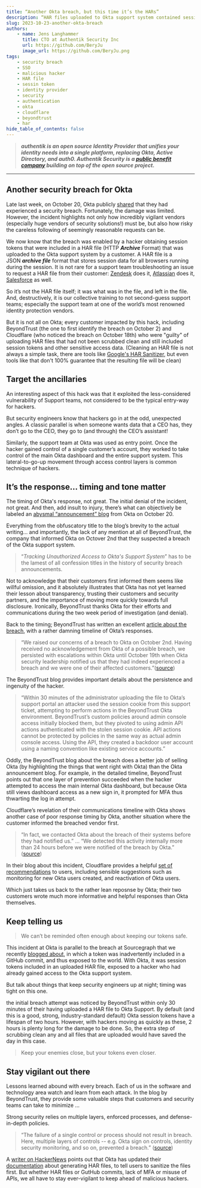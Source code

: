 ```yaml
---
title: “Another Okta breach, but this time it’s the HARs”
description: “HAR files uploaded to Okta support system contained session tokens.”
slug: 2023-10-23-another-okta-breach
authors:
    - name: Jens Langhammer
      title: CTO at Authentik Security Inc
      url: https://github.com/BeryJu
      image_url: https://github.com/BeryJu.png
tags:
    - security breach
    - SSO
    - malicious hacker
    - HAR file
    - sessin token
    - identity provider
    - security
    - authentication
    - okta
    - cloudflare
    - beyondtrust
    - har
hide_table_of_contents: false
---
```


> **_authentik is an open source Identity Provider that unifies your identity needs into a single platform, replacing Okta, Active Directory, and auth0. Authentik Security is a [public benefit company](https://github.com/OpenCoreVentures/ocv-public-benefit-company/blob/main/ocv-public-benefit-company-charter.md) building on top of the open source project._**

---

## Another security breach for Okta

Late last week, on October 20, Okta publicly [shared](https://sec.okta.com/harfiles) that they had experienced a security breach. Fortunately, the damage was limited. However, the incident highlights not only how incredibly vigilant vendors (especially huge vendors of security solutions!) must be, but also how risky the careless following of seemingly reasonable requests can be.

We now know that the breach was enabled by a hacker obtaining session tokens that were included in a HAR file (HTTP **_Archive_** Format) that was uploaded to the Okta support system by a customer. A HAR file is a JSON **_archive file_** format that stores session data for all browsers running during the session. It is not rare for a support team troubleshooting an issue to request a HAR file from their customer: [Zendesk](https://support.zendesk.com/hc/en-us/articles/4408828867098-Generating-a-HAR-file-for-troubleshooting) does it, [Atlassian](https://confluence.atlassian.com/kb/generating-har-files-and-analyzing-web-requests-720420612.html) does it, [Salesforce](https://help.salesforce.com/s/articleView?id=000385988&type=1) as well.

So it’s not the HAR file itself; it was what was in the file, and left in the file. And, destructively, it is our collective training to not second-guess support teams; especially the support team at one of the world’s most renowned identity protection vendors.

But it is not all on Okta; every customer impacted by this hack, including BeyondTrust (the one to first identify the breach on October 2) and Cloudflare (who noticed the breach on October 18th) who were "guilty" of uploading HAR files that had not been scrubbed clean and still included session tokens and other sensitive access data. (Cleaning an HAR file is not always a simple task, there are tools like [Google's HAR Sanitizer](https://github.com/google/har-sanitizer), but even tools like that don't 100% guarantee that the resulting file will be clean)

## Target the ancillaries

An interesting aspect of this hack was that it exploited the less-considered vulnerability of Support teams, not considered to be the typical entry-way for hackers.

But security engineers know that hackers go in at the odd, unexpected angles. A classic parallel is when someone wants data that a CEO has, they don’t go to the CEO, they go to (and through) the CEO’s assistant!

Similarly, the support team at Okta was used as entry point. Once the hacker gained control of a single customer’s account, they worked to take control of the main Okta dashboard and the entire support system. This lateral-to-go-up movement through access control layers is common technique of hackers.

## It’s the response… timing and tone matter

The timing of Okta's response, not great. The initial denial of the incident, not great. And then, add insult to injury, there’s what can objectively be labeled an [abysmal “announcement” blog](https://sec.okta.com/harfiles) from Okta on October 20.

Everything from the obfuscatory title to the blog’s brevity to the actual writing… and importantly, the lack of any mention at all of BeyondTrust, the company that informed Okta on Octover 2nd that they suspected a breach of the Okta support system.

> “_Tracking Unauthorized Access to Okta's Support System_” has to be the lamest of all confession titles in the history of security breach announcements.

Not to acknowledge that their customers first informed them seems like willful omission, and it absolutely illustrates that Okta has not yet learned their lesson about transparency, trusting their customers and security partners, and the importance of moving more quickly towards full disclosure. Ironically, BeyondTrust thanks Okta for their efforts and communications during the two week period of investigation (and denial).

Back to the timing; BeyondTrust has written an excellent [article about the breach](https://www.beyondtrust.com/blog/entry/okta-support-unit-breach), with a rather damning timeline of Okta’s responses.

> “We raised our concerns of a breach to Okta on October 2nd. Having received no acknowledgement from Okta of a possible breach, we persisted with escalations within Okta until October 19th when Okta security leadership notified us that they had indeed experienced a breach and we were one of their affected customers.”([source](https://www.beyondtrust.com/blog/entry/okta-support-unit-breach))

The BeyondTrust blog provides important details about the persistence and ingenuity of the hacker.

> “Within 30 minutes of the administrator uploading the file to Okta’s support portal an attacker used the session cookie from this support ticket, attempting to perform actions in the BeyondTrust Okta environment. BeyondTrust’s custom policies around admin console access initially blocked them, but they pivoted to using admin API actions authenticated with the stolen session cookie. API actions cannot be protected by policies in the same way as actual admin console access. Using the API, they created a backdoor user account using a naming convention like existing service accounts.”

Oddly, the BeyondTrust blog about the breach does a better job of selling Okta (by highlighting the things that went right with Okta) than the Okta announcement blog. For example, in the detailed timeline, BeyondTrust points out that one layer of prevention succeeded when the hacker attempted to access the main internal Okta dashboard, but because Okta still views dashboard access as a new sign in, it prompted for MFA thus thwarting the log in attempt.

Cloudflare’s revelation of their communications timeline with Okta shows another case of poor response timing by Okta, another situation where the customer informed the breached vendor first.

> “In fact, we contacted Okta about the breach of their systems before they had notified us.” … “We detected this activity internally more than 24 hours before we were notified of the breach by Okta.” ([source](https://blog.cloudflare.com/how-cloudflare-mitigated-yet-another-okta-compromise/))

In their blog about this incident, Cloudflare provides a helpful [set of recommendations](https://blog.cloudflare.com/how-cloudflare-mitigated-yet-another-okta-compromise/) to users, including sensible suggestions such as monitoring for new Okta users created, and reactivation of Okta users.

Which just takes us back to the rather lean reposnse by Okta; their two customers wrote much more informative and helpful responses than Okta themselves.

## Keep telling us

> We can’t be reminded often enough about keeping our tokens safe.

This incident at Okta is parallel to the breach at Sourcegraph that we recently [blogged about](https://goauthentik.io/blog/2023-08-11-sourcegraph-security-incident), in which a token was inadvertently included in a GitHub commit, and thus exposed to the world. With Okta, it was session tokens included in an uploaded HAR file, exposed to a hacker who had already gained access to the Okta support system.

But talk about things that keep security engineers up at night; timing was tight on this one.

the initial breach attempt was noticed by BeyondTrust within only 30 minutes of their having uploaded a HAR file to Okta Support. By default (and this is a good, strong, industry-standard default) Okta session tokens have a lifespan of two hours. However, with hackers moving as quickly as these, 2 hours is plenty long for the damage to be done. So, the extra step of scrubbing clean any and all files that are uploaded would have saved the day in this case.

> Keep your enemies close, but your tokens even closer.

## Stay vigilant out there

Lessons learned abound with every breach. Each of us in the software and technology area watch and learn from each attack. In the blog by BeyondTrust, they provide some valuable steps that customers and security teams can take to minimize …

Strong security relies on multiple layers, enforced processes, and defense-in-depth policies.

> “The failure of a single control or process should not result in breach. Here, multiple layers of controls -- e.g. Okta sign on controls, identity security monitoring, and so on, prevented a breach.” ([source](https://www.beyondtrust.com/blog/entry/okta-support-unit-breach))

A [writer on HackerNews](https://news.ycombinator.com/item?id=37963074) points out that Okta has updated their [documentation](https://help.okta.com/oag/en-us/content/topics/access-gateway/troubleshooting-with-har.htm) about generating HAR files, to tell users to sanitize the files first. But whether HAR files or GutHub commits, lack of MFA or misuse of APIs, we all have to stay ever-vigilant to keep ahead of malicious hackers.
